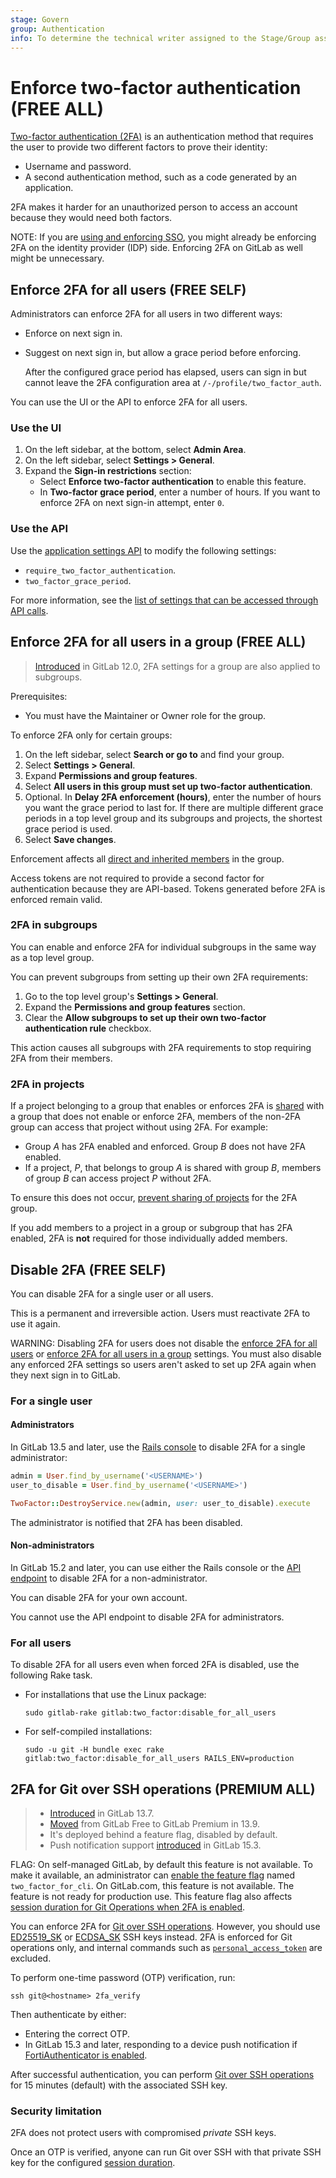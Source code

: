 ```yaml
---
stage: Govern
group: Authentication
info: To determine the technical writer assigned to the Stage/Group associated with this page, see https://handbook.gitlab.com/handbook/product/ux/technical-writing/#assignments
---
```


# Enforce two-factor authentication **(FREE ALL)**

[Two-factor authentication (2FA)](../user/profile/account/two_factor_authentication.md)
is an authentication method that requires the user to provide two different factors
to prove their identity:

- Username and password.
- A second authentication method, such as a code generated by an application.

2FA makes it harder for an unauthorized person to access an account because
they would need both factors.

NOTE:
If you are [using and enforcing SSO](../user/group/saml_sso/index.md#sso-enforcement), you might already be enforcing 2FA on the identity provider (IDP) side. Enforcing 2FA on GitLab as well might be unnecessary.

## Enforce 2FA for all users **(FREE SELF)**

Administrators can enforce 2FA for all users in two different ways:

- Enforce on next sign in.
- Suggest on next sign in, but allow a grace period before enforcing.

  After the configured grace period has elapsed, users can sign in but
  cannot leave the 2FA configuration area at `/-/profile/two_factor_auth`.

You can use the UI or the API to enforce 2FA for all users.

### Use the UI

1. On the left sidebar, at the bottom, select **Admin Area**.
1. On the left sidebar, select **Settings > General**.
1. Expand the **Sign-in restrictions** section:
   - Select **Enforce two-factor authentication** to enable this feature.
   - In **Two-factor grace period**, enter a number of hours. If you want to
     enforce 2FA on next sign-in attempt, enter `0`.

### Use the API

Use the [application settings API](../api/settings.md) to modify the following settings:

- `require_two_factor_authentication`.
- `two_factor_grace_period`.

For more information, see the [list of settings that can be accessed through API calls](../api/settings.md#list-of-settings-that-can-be-accessed-via-api-calls).

## Enforce 2FA for all users in a group **(FREE ALL)**

> [Introduced](https://gitlab.com/gitlab-org/gitlab-foss/-/merge_requests/24965) in GitLab 12.0, 2FA settings for a group are also applied to subgroups.

Prerequisites:

- You must have the Maintainer or Owner role for the group.

To enforce 2FA only for certain groups:

1. On the left sidebar, select **Search or go to** and find your group.
1. Select **Settings > General**.
1. Expand **Permissions and group features**.
1. Select **All users in this group must set up two-factor authentication**.
1. Optional. In **Delay 2FA enforcement (hours)**, enter the number of hours you
   want the grace period to last for.
   If there are multiple different grace periods in a top level group and its subgroups
   and projects, the shortest grace period is used.
1. Select **Save changes**.

Enforcement affects all [direct and inherited members](../user/project/members/index.md#membership-types) in the group.

Access tokens are not required to provide a second factor for authentication because
they are API-based. Tokens generated before 2FA is enforced remain valid.

### 2FA in subgroups

You can enable and enforce 2FA for individual subgroups in the same way as a top
level group.

You can prevent subgroups from setting up their own 2FA requirements:

1. Go to the top level group's **Settings > General**.
1. Expand the **Permissions and group features** section.
1. Clear the **Allow subgroups to set up their own two-factor authentication rule** checkbox.

This action causes all subgroups with 2FA requirements to stop requiring 2FA from
their members.

### 2FA in projects

If a project belonging to a group that enables or enforces 2FA is [shared](../user/project/members/share_project_with_groups.md)
with a group that does not enable or enforce 2FA, members of the non-2FA group can access that project
without using 2FA. For example:

- Group *A* has 2FA enabled and enforced. Group *B* does not have 2FA enabled.
- If a project, *P*, that belongs to group *A* is shared with group *B*, members
  of group *B* can access project *P* without 2FA.

To ensure this does not occur, [prevent sharing of projects](../user/group/access_and_permissions.md#prevent-a-project-from-being-shared-with-groups)
for the 2FA group.

If you add members to a project in a group or subgroup that has 2FA
enabled, 2FA is **not** required for those individually added members.

## Disable 2FA **(FREE SELF)**

You can disable 2FA for a single user or all users.

This is a permanent and irreversible action. Users must reactivate 2FA to use it again.

WARNING:
Disabling 2FA for users does not disable the [enforce 2FA for all users](#enforce-2fa-for-all-users)
or [enforce 2FA for all users in a group](#enforce-2fa-for-all-users-in-a-group)
settings. You must also disable any enforced 2FA settings so users aren't asked to set up 2FA again
when they next sign in to GitLab.

### For a single user

#### Administrators

In GitLab 13.5 and later, use the [Rails console](../administration/operations/rails_console.md)
to disable 2FA for a single administrator:

```ruby
admin = User.find_by_username('<USERNAME>')
user_to_disable = User.find_by_username('<USERNAME>')

TwoFactor::DestroyService.new(admin, user: user_to_disable).execute
```

The administrator is notified that 2FA has been disabled.

#### Non-administrators

In GitLab 15.2 and later, you can use either the Rails console or the
[API endpoint](../api/users.md#disable-two-factor-authentication) to disable 2FA
for a non-administrator.

You can disable 2FA for your own account.

You cannot use the API endpoint to disable 2FA for administrators.

### For all users

To disable 2FA for all users even when forced 2FA is disabled, use the following Rake task.

- For installations that use the Linux package:

  ```shell
  sudo gitlab-rake gitlab:two_factor:disable_for_all_users
  ```

- For self-compiled installations:

  ```shell
  sudo -u git -H bundle exec rake gitlab:two_factor:disable_for_all_users RAILS_ENV=production
  ```

## 2FA for Git over SSH operations **(PREMIUM ALL)**

> - [Introduced](https://gitlab.com/gitlab-org/gitlab/-/issues/270554) in GitLab 13.7.
> - [Moved](https://gitlab.com/gitlab-org/gitlab/-/issues/299088) from GitLab Free to GitLab Premium in 13.9.
> - It's deployed behind a feature flag, disabled by default.
> - Push notification support [introduced](https://gitlab.com/gitlab-org/gitlab-shell/-/issues/506) in GitLab 15.3.

FLAG:
On self-managed GitLab, by default this feature is not available. To make it available, an administrator can [enable the feature flag](../administration/feature_flags.md) named `two_factor_for_cli`. On GitLab.com, this feature is not available. The feature is not ready for production use. This feature flag also affects [session duration for Git Operations when 2FA is enabled](../administration/settings/account_and_limit_settings.md#customize-session-duration-for-git-operations-when-2fa-is-enabled).

You can enforce 2FA for [Git over SSH operations](../development/gitlab_shell/features.md#git-operations). However, you should use
[ED25519_SK](../user/ssh.md#ed25519_sk-ssh-keys) or [ECDSA_SK](../user/ssh.md#ecdsa_sk-ssh-keys) SSH keys instead. 2FA is enforced for Git operations only, and internal commands such as [`personal_access_token`](../development/gitlab_shell/features.md#personal-access-token) are excluded.

To perform one-time password (OTP) verification, run:

```shell
ssh git@<hostname> 2fa_verify
```

Then authenticate by either:

- Entering the correct OTP.
- In GitLab 15.3 and later, responding to a device push notification if
  [FortiAuthenticator is enabled](../user/profile/account/two_factor_authentication.md#enable-one-time-password-using-fortiauthenticator).

After successful authentication, you can perform [Git over SSH operations](../development/gitlab_shell/features.md#git-operations) for 15 minutes (default) with the associated
SSH key.

### Security limitation

2FA does not protect users with compromised *private* SSH keys.

Once an OTP is verified, anyone can run Git over SSH with that private SSH key for
the configured [session duration](../administration/settings/account_and_limit_settings.md#customize-session-duration-for-git-operations-when-2fa-is-enabled).

<!-- ## Troubleshooting

Include any troubleshooting steps that you can foresee. If you know beforehand what issues
one might have when setting this up, or when something is changed, or on upgrading, it's
important to describe those, too. Think of things that may go wrong and include them here.
This is important to minimize requests for support, and to avoid doc comments with
questions that you know someone might ask.

Each scenario can be a third-level heading, for example `### Getting error message X`.
If you have none to add when creating a doc, leave this section in place
but commented out to help encourage others to add to it in the future. -->
